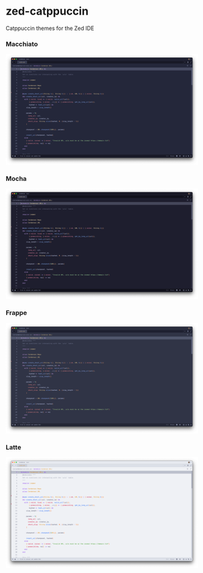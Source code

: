 # zed-catppuccin
Catppuccin themes for the Zed IDE

### Macchiato
![macchiato](./screenshots/Macchiato.png)

### Mocha
![mocha](./screenshots/Mocha.png)

### Frappe
![frappe](./screenshots/Frappe.png)

### Latte
![latte](./screenshots/Latte.png)
